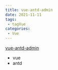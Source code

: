 ```yaml
---
title: vue-antd-admin
date: 2021-11-11
tags:
 - tagVue
categories: 
 - Vue
---
```


[vue-antd-admin](https://gitee.com/garvinew/vue-antd-admin)
+ vue
+ antd